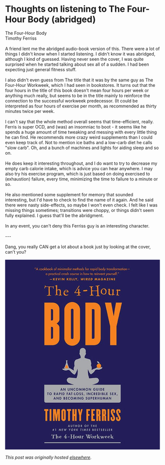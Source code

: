 # Thoughts on listening to The Four-Hour Body (abridged)

<div>
<div class="mobile-photo"></div>The Four-Hour Body<br>Timothy Ferriss<br><br>A friend lent me the abridged audio-book version of this. There were a lot of things I didn't know when I started listening. I didn't know it was abridged, although I kind of guessed. Having never seen the cover, I was quite surprised when he started talking about sex all of a sudden. I had been expecting just general fitness stuff.<br><br>I also didn't even guess from The title that it was by the same guy as The Four-Hour Workweek, which I had seen in bookstores. It turns out that the four hours in the title of this book doesn't mean four hours per week or anything much really, but seems to be in the title mainly to reinforce the connection to the successful workweek predecessor. (It could be interpreted as four hours of exercise per month, as recommended as thirty minutes twice per week.<br><br>I can't say that the whole method overall seems that time-efficient, really. Ferris is super OCD, and (was) an insomniac to boot - it seems like he spends a huge amount of time tweaking and messing with every little thing he can find. He recommends more crazy weird supplements than I could even keep track of. Not to mention ice baths and a low-carb diet he calls "slow carb". Oh, and a bunch of machines and lights for aiding sleep and so on.<br><br>He does keep it interesting throughout, and I do want to try to decrease my empty carb calorie intake, which is advice you can hear anywhere. I may also try his exercise program, which is just based on doing exercised to (exhaustion) failure, every time, minimizing the time to failure to a minute or so.<br><br>He also mentioned some supplement for memory that sounded interesting, but I'd have to check to find the name of it again. And he said there were nasty side-effects, so maybe I won't even check. I felt like I was missing things sometimes; transitions were choppy, or things didn't seem fully explained. I guess that'll be the abridgment.<br><br>In any event, you can't deny this Ferriss guy is an interesting character.<br><br>---<br><br>Dang, you really CAN get a lot about a book just by looking at the cover, can't you?<br><br><div class="separator"><a href="photo-797550.JPG"><img alt="" border="0" id="BLOGGER_PHOTO_ID_5582305136552019490" src="photo-797550.JPG"></a></div>
</div>


*This post was originally hosted [elsewhere](http://planspace.blogspot.com/2011/03/thoughts-on-listening-to-four-hour-body.html).*
